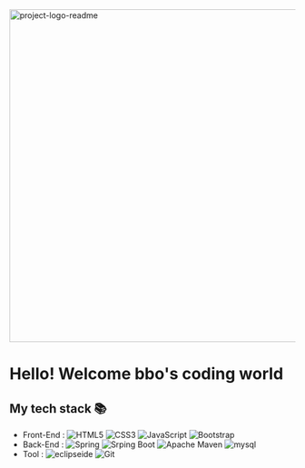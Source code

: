 <div>
  <img align="center" width="587" alt="project-logo-readme" src="https://github.com/bohyun87/bohyun87/assets/130732028/b47b0dcc-7a3a-4f40-ada2-3f908636f9d1">
  <h1>Hello! Welcome bbo's coding world</h1>
</div>

## My tech stack 📚 
- Front-End : ![HTML5](https://img.shields.io/badge/-HTML5-F05032?style=for-the-badge&logo=html5&logoColor=ffffff) ![CSS3](https://img.shields.io/badge/-CSS3-007ACC?style=for-the-badge&logo=css3&logoColor=ffffff) ![JavaScript](https://img.shields.io/badge/-JavaScript-%23F7DF1C?style=for-the-badge&logo=javascript&logoColor=000000&labelColor=%23F7DF1C&color=%23FFCE5A) ![Bootstrap](https://img.shields.io/badge/-Bootstrap-#7952B3?style=for-the-badge&logo=Bootstrap&logoColor=ffffff)
- Back-End : ![Spring](https://img.shields.io/badge/Spring-#6DB33F?style=for-the-badge&logo=Spring&logoColor=ffffff) ![Srping Boot](https://img.shields.io/badge/SpringBoot-#6DB33F?style=for-the-badge&logo=SpringBoot&logoColor=ffffff) ![Apache Maven](https://img.shields.io/badge/ApacheMaven-#C71A36?style=for-the-badge&logo=ApacheMaven&logoColor=ffffff) ![mysql](https://img.shields.io/badge/mysql-#4479A1?style=for-the-badge&logo=mysql&logoColor=ffffff)
- Tool : ![eclipseide](https://img.shields.io/badge/-eclipseide-#2C2255?style=for-the-badge&logo=eclipseide&logoColor=ffffff) ![Git](https://img.shields.io/badge/-Git-F05032?style=for-the-badge&logo=git&logoColor=ffffff)



